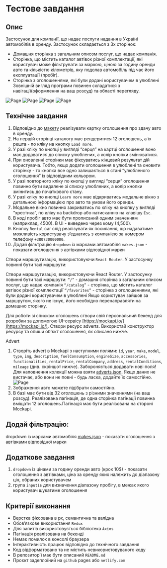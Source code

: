 # Тестове завдання

## Опис

Застосунок для компанії, що надає послуги надання в Україні автомобілів в
оренду. Застосунок складається з 3х сторінок:

- Домашня сторінка з загальним описом послуг, що надає компанія.
- Сторінка, що містить каталог автівок різної комплектації, які користувач може
  фільтрувати за маркою, ціною за годину оренди авто та кількістю кілометрів,
  яку подолав автомобіль під час його експлуатації (пробіг).
- Сторінка з оголошеннями, які були додані користувачем в улюблені Зовнішній
  вигляд програми повинен складатися з навігації(оформлення на ваш розсуд) та
  області перегляду.

![Page](./assets/home-page.jpg) ![Page](./assets/catalog-page.jpg)
![Page](./assets/favorite-page-1.jpg) ![Page](./assets/favorite-page-2.jpg)

## Технічне завдання

1. Відповідно до
   [макету](https://www.figma.com/file/XhC8FSCfAkraEF5l7Hx4fL/Test?type=design&node-id=0-1&mode=design)
   реалізувати картку оголошення про здачу авто в оренду.
2. На першій сторінці каталогу має рендеритися 12 оголошень, а їх решта - по
   кліку на кнопку `Load more`.
3. У разі кліку по кнопці у вигляді “серця” на картці оголошення воно має
   додаватися до списку улюблених, а колір кнопки змінюватися.
4. При оновленні сторінки має фіксуватись кінцевий результат дій користувача.
   Тобто, якщо додати оголошення в улюблені та оновити сторінку - то кнопка все
   одно залишається в стані “улюбленого оголошення” із відповідним кольором.
5. У разі повторного кліку по кнопці у вигляді “серця” оголошення повинно бути
   видалене зі списку улюблених, а колір кнопки змінитись до початкового стану.
6. У разі кліку по кнопці `Learn more` має відкриватись модальне вікно з
   детальною інформацією про авто та умови його оренди.
7. Модальне вікно повинно закриватись по кліку на кнопку у вигляді “хрестика”,
   по кліку на backdrop або натисканню на клавішу `Esc`.
8. В коді пробіг авто має бути прописаний одним значенням (наприклад, 4500). В
   UI - виведено через кому (4,500).
9. Кнопку `Rental` car слід реалізувати як посилання, що надаватиме можливість
   користувачу зʼєднатись з компанією за номером телефону `+380730000000`.
10. Додай фільтрацію `dropdown` із марками автомобіля `makes.json` - показати
    оголошення з автівками відповідної марки

Створи маршрутизацію, використовуючи `React Router`. У застосунку повинні бути
такі маршрути:

Створи маршрутизацію, використовуючи React Router. У застосунку повинні бути
такі маршрути: `“/”` - домашня сторінка з загальним описом послуг, що надає
компанія `“/catalog”` - сторінка, що містить каталог автівок різної комплектації
`“/favorites”` - сторінка з оголошеннями, які були додані користувачем в
улюблені Якщо користувач зайшов за маршрутом, якого не існує, його необхідно
перенаправляти на домашню сторінку.

Для роботи зі списком оголошень створи свій персональний бекенд для розробки за
допомогою UI-сервісу [https://mockapi.io/](https://mockapi.io/). Створи ресурс
adverts. Використай конструктор ресурсу та опиши об'єкт оголошення, як описано
нижче.

Advert

1. Створіть advert в Mockapi з наступними полями: `id`, `year`, `make`, `model`,
   `type`, `img`, `description`, `fuelConsumption`, `engineSize`, `accessories`,
   `functionalities`, `rentalPrice`, `rentalCompany`, `address`,
   `rentalConditions`, `mileage` (див. скріншот нижче). Забороняється додавати
   нові поля! Для наповнення колекції можна взяти
   [adverts.json](https://drive.google.com/file/d/1sDtZQX4awbRiqa5mSagngqKBZeMMRUMO/view).
   Якщо даних не вистачає, або вони не повні - будь ласка, додайте їх
   самостійно. ![Page](./assets/advert.jpg)
2. Зображення авто можете підібрати самостійно.
3. В базі має бути від 32 оголошень з різними значеннями (на ваш розсуд).
   Реалізована пагінація, де одна сторінка пагінації повинна вміщати 12
   оголошень.Пагінація має бути реалізована на стороні Mockapi.

## Додай фільтрацію:

dropdown із марками автомобіля
[makes.json](https://drive.google.com/file/d/1ywi6jdoqq0llsd2yDcRKwuLhuL3ds_5z/view) -
показати оголошення з автівками відповідної марки

## Додаткове завдання

1. `dropdown` із цінами за годину оренди авто (крок 10$) - показати оголошення з
   автівками, ціна за оренду яких належить до діапазону цін, обраних
   користувачем
2. група `inputів` для визначення діапазону пробігу, в межах якого користувач
   шукатиме оголошення

## Критерії виконання

- Верстка фіксована в рх, семантична та валідна
- Обов’язкове використання `Redux`
- Для запитів використовується бібліотека `Axios`
- Пагінація реалізована на бекенді
- Немає помилок в консолі браузера
- Інтерактивність працює відповідно до технічного завдання
- Код відформатовано та не містить невикористовуваного коду
- В репозиторії має бути описаний `README.md`
- Проєкт задеплоїний на `github` pages або `netlify.com`
